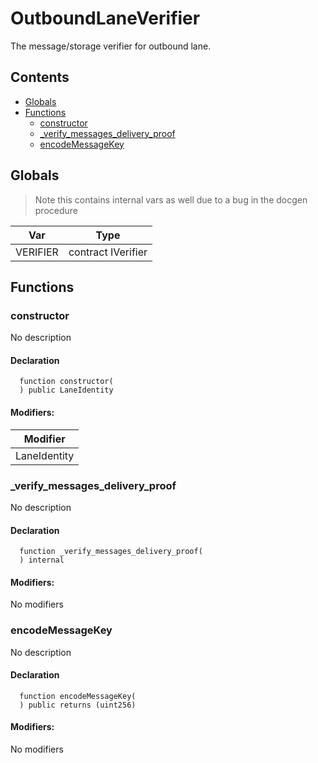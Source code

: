 # OutboundLaneVerifier


The message/storage verifier for outbound lane.


## Contents
<!-- START doctoc generated TOC please keep comment here to allow auto update -->
<!-- DON'T EDIT THIS SECTION, INSTEAD RE-RUN doctoc TO UPDATE -->

- [Globals](#globals)
- [Functions](#functions)
  - [constructor](#constructor)
  - [_verify_messages_delivery_proof](#_verify_messages_delivery_proof)
  - [encodeMessageKey](#encodemessagekey)

<!-- END doctoc generated TOC please keep comment here to allow auto update -->

## Globals

> Note this contains internal vars as well due to a bug in the docgen procedure

| Var | Type |
| --- | --- |
| VERIFIER | contract IVerifier |



## Functions

### constructor
No description


#### Declaration
```solidity
  function constructor(
  ) public LaneIdentity
```

#### Modifiers:
| Modifier |
| --- |
| LaneIdentity |



### _verify_messages_delivery_proof
No description


#### Declaration
```solidity
  function _verify_messages_delivery_proof(
  ) internal
```

#### Modifiers:
No modifiers



### encodeMessageKey
No description


#### Declaration
```solidity
  function encodeMessageKey(
  ) public returns (uint256)
```

#### Modifiers:
No modifiers





